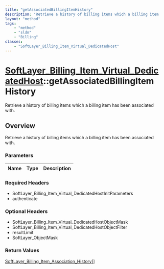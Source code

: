 ```yaml
---
title: "getAssociatedBillingItemHistory"
description: "Retrieve a history of billing items which a billing item has been associated with."
layout: "method"
tags:
    - "method"
    - "sldn"
    - "Billing"
classes:
    - "SoftLayer_Billing_Item_Virtual_DedicatedHost"
---
```

# [SoftLayer_Billing_Item_Virtual_DedicatedHost](/reference/services/SoftLayer_Billing_Item_Virtual_DedicatedHost)::getAssociatedBillingItemHistory

Retrieve a history of billing items which a billing item has been associated with.


## Overview 
Retrieve a history of billing items which a billing item has been associated with.

### Parameters 
|Name | Type | Description |
| --- | --- | --- |


### Required Headers
* SoftLayer_Billing_Item_Virtual_DedicatedHostInitParameters
* authenticate

### Optional Headers
* SoftLayer_Billing_Item_Virtual_DedicatedHostObjectMask
* SoftLayer_Billing_Item_Virtual_DedicatedHostObjectFilter
* resultLimit
* SoftLayer_ObjectMask

### Return Values
<a href='/reference/datatypes/SoftLayer_Billing_Item_Association_History'>SoftLayer_Billing_Item_Association_History[] </a>


